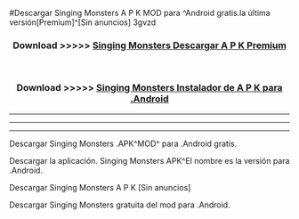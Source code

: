 #Descargar Singing Monsters  A P K MOD para ^Android gratis.la última versión[Premium]^[Sin anuncios] 3gvzd



<div align="center">
<h3>Download >>>>> <a href="https://es-web.web.app/?es= Singing Monsters ">Singing Monsters  Descargar A P K Premium</a></h3><br>

<h3>Download >>>>> <a href="https://es-web.web.app/?es= Singing Monsters ">Singing Monsters  Instalador de A P K para .Android</a></h3>
</div>


----------------------------------------------------------

----------------------------------------------------------

----------------------------------------------------------

Descargar Singing Monsters  .APK^MOD^ para .Android gratis.

Descargar la aplicación. Singing Monsters  APK^El nombre es la versión para .Android.

Descargar Singing Monsters  A P K [Sin anuncios]

Descargar Singing Monsters  gratuita del mod para .Android.